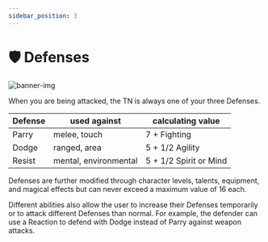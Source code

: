 ```yaml
---
sidebar_position: 3
---
```


# 🛡 Defenses

![banner-img](/img/banner/defenses-banner.png)

When you are being attacked, the TN is always one of your three Defenses.

| Defense | used against | calculating value |
| --- | --- | --- |
| Parry | melee, touch | 7 + Fighting |
| Dodge | ranged, area | 5 + 1/2 Agility |
| Resist | mental, environmental | 5 + 1/2 Spirit or Mind |

Defenses are further modified through character levels, talents, equipment, and magical effects but can never exceed a maximum value of 16 each.

Different abilities also allow the user to increase their Defenses temporarily or to attack different Defenses than normal. For example, the defender can use a Reaction to defend with Dodge instead of Parry against weapon attacks.
